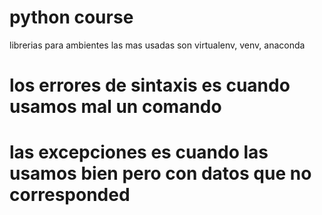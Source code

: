# python course
librerias para ambientes
las mas usadas son virtualenv, venv, anaconda

# los errores de sintaxis es cuando usamos mal un comando 
# las excepciones es cuando las usamos bien pero con datos que no corresponded